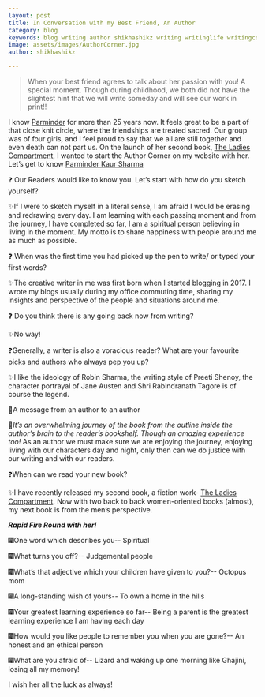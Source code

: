 ```yaml
---
layout: post
title: In Conversation with my Best Friend, An Author
category: blog
keywords: blog writing author shikhashikz writing writinglife writingcommunity dailyblogpost dailyblogpostchallenge authorcorner
image: assets/images/AuthorCorner.jpg
author: shikhashikz

---
```

>When your best friend agrees to talk about her passion with you! A special moment. Though during childhood, we both did not have the slightest hint that we will write someday and will see our work in print!!
>

I know [Parminder](https://www.parminderkaursharma.com/) for more than 25 years now. It feels great to be a part of that close knit circle, where the friendships are treated sacred. Our group was of four girls, and I feel proud to say that we all are still together and even death can not part us. On the launch of her second book, [The Ladies Compartment](http://mybook.to/theladiescompartment), I wanted to start the Author Corner on my website with her. Let’s get to know [Parminder Kaur Sharma](https://www.instagram.com/parminderk.sharma/)

❓ Our Readers would like to know you. Let’s start with how do you sketch yourself?

✨If I were to sketch myself in a literal sense, I am afraid I would be erasing and redrawing every day. I am learning with each passing moment and from the journey, I have completed so far, I am a spiritual person believing in living in the moment. My motto is to share happiness with people around me as much as possible. 

❓ When was the first time you had picked up the pen to write/ or typed your first words? 

✨The creative writer in me was first born when I started blogging in 2017. I wrote my blogs usually during my office commuting time, sharing my insights and perspective of the people and situations around me.

❓ Do you think there is any going back now from writing?

✨No way!

❓Generally, a writer is also a voracious reader? What are your favourite picks and authors who always pep you up?

✨I like the ideology of Robin Sharma, the writing style of Preeti Shenoy, the character portrayal of Jane Austen and Shri Rabindranath Tagore is of course the legend. 

💖A message from an author to an author

💠*It’s an overwhelming journey of the book from the outline inside the author’s brain to the reader’s bookshelf. Though an amazing experience too!*
As an author we must make sure we are enjoying the journey, enjoying living with our characters day and night, only then can we do justice with our writing and with our readers. 

❓When can we read your new book?

✨I have recently released my second book, a fiction work- [The Ladies Compartment](http://mybook.to/theladiescompartment). Now with two back to back women-oriented books (almost), my next book is from the men’s perspective. 

***Rapid Fire Round with her!***

🎆One word which describes you-- Spiritual

🎆What turns you off?-- Judgemental people 

🎆What’s that adjective which your children have given to you?-- Octopus mom

🎆A long-standing wish of yours-- To own a home in the hills

🎆Your greatest learning experience so far-- Being a parent is the greatest learning experience I am having each day

🎆How would you like people to remember you when you are gone?-- An honest and an ethical person

🎆What are you afraid of-- Lizard and waking up one morning like Ghajini, losing all my memory! 

I wish her all the luck as always!
